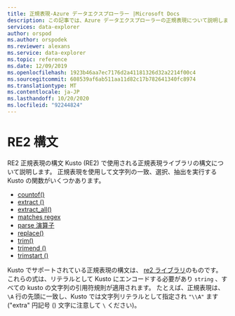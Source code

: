 ```yaml
---
title: 正規表現-Azure データエクスプローラー |Microsoft Docs
description: この記事では、Azure データエクスプローラーの正規表現について説明します。
services: data-explorer
author: orspod
ms.author: orspodek
ms.reviewer: alexans
ms.service: data-explorer
ms.topic: reference
ms.date: 12/09/2019
ms.openlocfilehash: 1923b46aa7ec7176d2a41181326d32a2214f00c4
ms.sourcegitcommit: 608539af6ab511aa11d82c17b782641340fc8974
ms.translationtype: MT
ms.contentlocale: ja-JP
ms.lasthandoff: 10/20/2020
ms.locfileid: "92244824"
---
```

# <a name="re2-syntax"></a>RE2 構文

RE2 正規表現の構文 Kusto (RE2) で使用される正規表現ライブラリの構文について説明します。
正規表現を使用して文字列の一致、選択、抽出を実行する Kusto の関数がいくつかあります。

- [countof()](countoffunction.md)
- [extract ()](extractfunction.md)
- [extract_all()](extractallfunction.md)
- [matches regex](datatypes-string-operators.md)
- [parse 演算子](parseoperator.md)
- [replace()](replacefunction.md)
- [trim()](trimfunction.md)
- [trimend ()](trimendfunction.md)
- [trimstart ()](trimstartfunction.md)

Kusto でサポートされている正規表現の構文は、 [re2 ライブラリ](https://github.com/google/re2/wiki/Syntax)のものです。 これらの式は、リテラルとして Kusto にエンコードする必要があり `string` 、すべての kusto の文字列の引用符規則が適用されます。 たとえば、正規表現は、 `\A` 行の先頭に一致し、Kusto では文字列リテラルとして指定され `"\\A"` ます ("extra" 円記号 () 文字に注意して `\` ください)。
